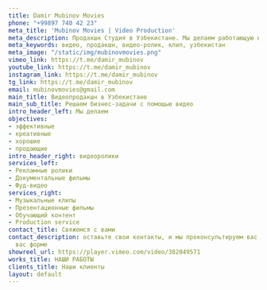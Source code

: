 ```yaml
---
title: Damir Mubinov Movies
phone: "+99897 740 42 23"
meta_title: 'Mubinov Movies | Video Production'
meta_description: Продакшн Студия в Узбекистане. Мы делаем работающую видеорекламу и музыкальные клипы
meta_keywords: видео, продакшн, видео-ролик, клип, узбекистан
meta_image: "/static/img/mubinovmovies.png"
vimeo_link: https://t.me/damir_mubinov
youtube_link: https://t.me/damir_mubinov
instagram_link: https://t.me/damir_mubinov
tg_link: https://t.me/damir_mubinov
email: mubinovmovies@gmail.com
main_title: Видеопродакшн в Узбекистане
main_sub_title: Решаем бизнес-задачи с помощью видео
intro_header_left: Мы делаем
objectives:
- эффективные
- креативные
- хорошие
- продающие
intro_header_right: видеоролики
services_left:
- Рекламные ролики
- Документальные фильмы
- Фуд-видео
services_right:
- Музыкальные клипы
- Презентационные фильмы
- Обучающий контент
- Production service
contact_title: Cвяжемся с вами
contact_description: оставьте свои контакты, и мы проконсультируем вас в удобной для
  вас форме
showreel_url: https://player.vimeo.com/video/382049571
works_title: НАШИ РАБОТЫ
clients_title: Наши клиенты
layout: default
---
```


